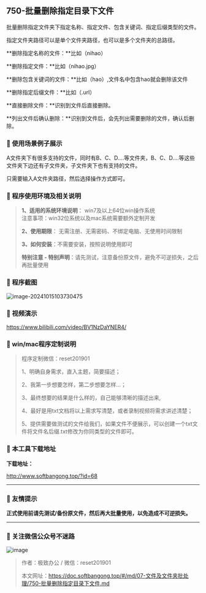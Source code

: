 ## 750-批量删除指定目录下文件

批量删除指定文件夹下指定名称、指定文件、包含关键词、指定后缀类型的文件。  

指定文件夹路径可以是单个文件夹路径，也可以是多个文件夹的总路径。



**删除指定名称的文件：**比如（nihao）

**删除指定文件：**比如（nihao.jpg）

**删除包含关键词的文件：**比如（hao）,文件名中包含hao就会删除该文件

**删除指定后缀文件：**比如（.url）



**直接删除文件：**识别到文件后直接删除。

**列出文件后确认删除：**识别到文件后，会先列出需要删除的文件，确认后删除。

### 📑 使用场景例子展示
A文件夹下有很多支持的文件，同时有B、C、D....等文件夹，B、C、D....等这些文件夹下边还有子文件夹，子文件夹下也有支持的文件。

只需要输入A文件夹路径，然后选择操作方式即可。

### 📑 程序使用环境及相关说明

> **1、适用的系统环境说明**： win7及以上64位win操作系统  
> 注意事项：win32位系统以及mac系统需要额外定制开发  
>
> **2、使用期限**： 无需注册、无需密码、不绑定电脑、无使用时间限制  
>
> **3、如何安装**：不需要安装，按照说明使用即可  
>
> **特别注意 - 特别声明**：请先测试，注意备份原文件，避免不可逆损失，之后再批量使用

### 📑 程序截图
![image-20241015103730475](https://s2.loli.net/2024/10/15/sWhUTj1iyISOlqZ.png) 

### 📑 视频演示

https://www.bilibili.com/video/BV1NzDaYNER4/

### 📑 win/mac程序定制说明

> 程序定制微信：reset201901  
>
> 1、明确自身需求，直入主题，简要描述；
>
> 2、我第一步想要怎样，第二步想要怎样...； 
>
> 3、最终想要的结果是什么样的，自己能够清晰的描述出来,  
>
> 4、最好是用txt文档将以上需求写清楚，或者录制视频将需求讲述清楚；  
>
> 5、提供需要做测试的文件给我们，如果文件不便展示，可以创建一个txt文件将文件名后缀.txt修改为你同类型的文件即可。  

### 📑 本工具下载地址

**下载地址：**

http://www.softbangong.top/?id=68

------

### 📑 友情提示

**正式使用前请先测试/备份原文件，然后再大批量使用，以免造成不可逆损失。**

------

### 📑 关注微信公众号不迷路

![image](https://s2.loli.net/2024/11/02/tK9T7jxLcuv5rUk.png)

> 作者：极致办公  /  微信：reset201901
>
> 本文网址：https://doc.softbangong.top/#/md/07-文件及文件夹批处理/750-批量删除指定目录下文件.md